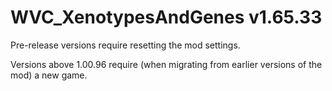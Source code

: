 # WVC_XenotypesAndGenes v1.65.33
 
Pre-release versions require resetting the mod settings.

Versions above 1.00.96 require (when migrating from earlier versions of the mod) a new game.
